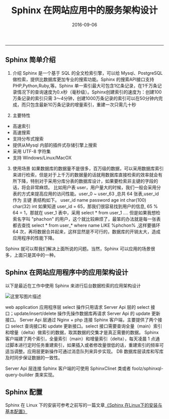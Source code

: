 ﻿---
title: Sphinx 在网站应用中的服务架构设计
date: 2016-09-06
categories: Coding
tags:
  - Sphinx
  - Linux
  - Mysql
---
----------------------------------

## Sphinx 简单介绍

1. 介绍
Sphinx 是一个基于 SQL 的全文检索引擎，可以给 Mysql、PostgreSQL 做检索，提供比数据库更加专业的搜索功能。Sphinx 的搜索API接口支持 PHP,Python,Ruby,等。Sphinx 单一索引最大可包含1亿条记录，在1千万条记录情况下的查询速度为0.x秒（毫秒级）。Sphinx创建索引的速度为：创建100万条记录的索引只需 3～4分钟，创建1000万条记录的索引可以在50分钟内完成，而只包含最新10万条记录的增量索引，重建一次只需几十秒

2. 主要特性

- 高速索引
- 高速搜索
- 支持分布式搜索
- 提供从Mysql 内部的插件式存储引擎上搜索
- 采用 UTF-8 字符集
- 支持 Windows/Linux/MacOX

3. 使用场景
如果数据库的数据量不是很多，百万级的数据，可以采用数据库索引来进行检索，但是对于上千万的数据量的话就用数据库直接检索的效率就会有所下降，特别对于采用分库分表的数据库设计，如果要检索非主键的字段的话，将会非常麻烦。
比如用户表 user，用户量大的时候，我们一般会采用分表的方式来提高应用的访问性能。user_0 ~ user_63 ,总共 64 张表,user_id 作为 主键
表结构如下。
user_id	name	password	age
int	char(100)	char(32)	int
如果知道 user_id = 65，那我们很容易找到用户的信息, 65 % 64 = 1，那就在 user_1 表中，采用 select * from user_1 ....
但是如果我想检索名字叫 "phachon" 的用户，这个就比较麻烦了，最笨的办法就是每一张表都去查找 select *  from user_* where name LIKE %phchon% ,这样要循环 64 次，再将数据合并起来，这样显然是不可行的，数据库的开销太大，造成应用程序的性能下降。

Sphinx 就可以帮我们解决上面所说的问题。当然，Sphinx 可以应用的场景很多，上面只是其中的一种。

<!-- more -->

## Sphinx 在网站应用程序中的应用架构设计

以下是最近在工作中使用 Sphinx 来进行后台数据检索的应用架构设计

![这里写图片描述](http://img.blog.csdn.net/20160906161425934)

web application 应用程序层 select 操作只用请求 Server Api 层的 select 接口；update/insert/delete 操作先操作数据库再请求 Server Api 的 update 更新接口。
Server Api 层通过 Nginx + php 连接 Sphinx 客户端，主要提供了两个接口 select 查询接口和 update 更新接口。select 接口需要查询全量（main）索引和增量（delta）做索引的数据，取其数据的交集才是真正需要的数据。
Sphinx 客户端建了两个索引，全量索引（main）和增量索引（delta），每天凌晨 1 点通过脚本进行定时任务重建索引，如果插入或者修改量很低的话，重建索引的频率可适当调整。应用层更新操作可通过消息队列来异步实现。
DB 数据库层读库和写库及时同步保证数据的一致性。

Server Api 层连接 Sphinx 客户端的可使用 SphinxClinet 类或者 foolz/sphinxql-query-builder 类来实现。

## Sphinx 配置

Sphinx 在 Linux 下的安装可参考之前写的一篇文章[《Sphinx 在Linux下的安装与基本配置》](./sphinx-install.md)


